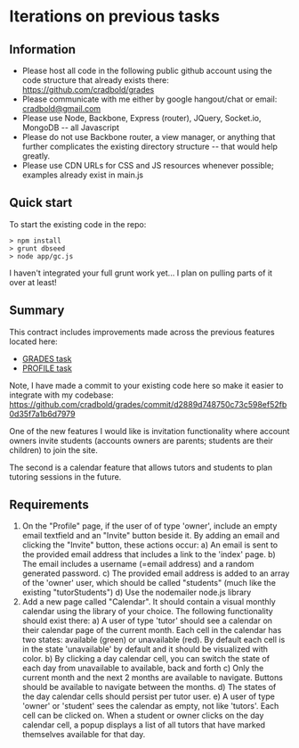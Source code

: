 Iterations on previous tasks
============================

Information
-----------
* Please host all code in the following public github account using the code structure that already exists there: https://github.com/cradbold/grades
* Please communicate with me either by google hangout/chat or email: cradbold@gmail.com
* Please use Node, Backbone, Express (router), JQuery, Socket.io, MongoDB -- all Javascript
* Please do not use Backbone router, a view manager, or anything that further complicates the existing directory structure -- that would help greatly.
* Please use CDN URLs for CSS and JS resources whenever possible; examples already exist in main.js

Quick start
-----------
To start the existing code in the repo:
```
> npm install
> grunt dbseed
> node app/gc.js
```
I haven't integrated your full grunt work yet... I plan on pulling parts of it over at least!

Summary
-------
This contract includes improvements made across the previous features located here:
* [GRADES task](GRADES.md)
* [PROFILE task](PROFILE.md)

Note, I have made a commit to your existing code here so make it easier to integrate with my codebase:
https://github.com/cradbold/grades/commit/d2889d748750c73c598ef52fb0d35f7a1b6d7979

One of the new features I would like is invitation functionality where account owners invite students (accounts owners are parents; students are their children) to join the site.

The second is a calendar feature that allows tutors and students to plan tutoring sessions in the future.

Requirements
------------
1) On the "Profile" page, if the user of of type 'owner', include an empty email textfield and an "Invite" button beside it.  By adding an email and clicking the "Invite" button, these actions occur:
    a) An email is sent to the provided email address that includes a link to the 'index' page.
    b) The email includes a username (=email address) and a random generated password.
    c) The provided email address is added to an array of the 'owner' user, which should be called "students" (much like the existing "tutorStudents")
    d) Use the nodemailer node.js library
2) Add a new page called "Calendar".  It should contain a visual monthly calendar using the library of your choice.  The following functionality should exist there:
    a) A user of type 'tutor' should see a calendar on their calendar page of the current month.  Each cell in the calendar has two states: available (green) or unavailable (red).  By default each cell is in the state 'unavailable' by default and it should be visualized with color.
    b) By clicking a day calendar cell, you can switch the state of each day from unavailable to available, back and forth
    c) Only the current month and the next 2 months are available to navigate.  Buttons should be available to navigate between the months.
    d) The states of the day calendar cells should persist per tutor user.
    e) A user of type 'owner' or 'student' sees the calendar as empty, not like 'tutors'.  Each cell can be clicked on.  When a student or owner clicks on the day calendar cell, a popup displays a list of all tutors that have marked themselves available for that day.
